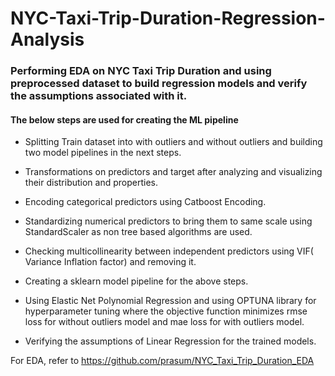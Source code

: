 # NYC-Taxi-Trip-Duration-Regression-Analysis

### Performing EDA on NYC Taxi Trip Duration and using preprocessed dataset to build regression models and verify the assumptions associated with it.

#### The below steps are used for creating the ML pipeline

- Splitting Train dataset into with outliers and without outliers and building two model pipelines in the next steps.

- Transformations on predictors and target after analyzing and visualizing their distribution and properties.

- Encoding categorical predictors using Catboost Encoding.

- Standardizing numerical predictors to bring them to same scale using StandardScaler as non tree based algorithms are used.

- Checking multicollinearity between independent predictors using VIF( Variance Inflation factor) and removing it.

- Creating a sklearn model pipeline for the above steps.

- Using Elastic Net Polynomial Regression and using OPTUNA library for hyperparameter tuning where the objective function minimizes rmse loss for without outliers model and mae loss for with outliers model.

- Verifying the assumptions of Linear Regression for the trained models.

For EDA, refer to https://github.com/prasum/NYC_Taxi_Trip_Duration_EDA
